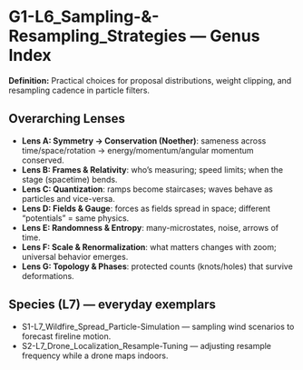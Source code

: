 # G1-L6_Sampling-&-Resampling_Strategies — Genus Index
**Definition:** Practical choices for proposal distributions, weight clipping, and resampling cadence in particle filters.
## Overarching Lenses

- **Lens A: Symmetry -> Conservation (Noether)**: sameness across time/space/rotation → energy/momentum/angular momentum conserved.
- **Lens B: Frames & Relativity**: who’s measuring; speed limits; when the stage (spacetime) bends.
- **Lens C: Quantization**: ramps become staircases; waves behave as particles and vice-versa.
- **Lens D: Fields & Gauge**: forces as fields spread in space; different “potentials” = same physics.
- **Lens E: Randomness & Entropy**: many-microstates, noise, arrows of time.
- **Lens F: Scale & Renormalization**: what matters changes with zoom; universal behavior emerges.
- **Lens G: Topology & Phases**: protected counts (knots/holes) that survive deformations.

## Species (L7) — everyday exemplars
- S1-L7_Wildfire_Spread_Particle-Simulation — sampling wind scenarios to forecast fireline motion.
- S2-L7_Drone_Localization_Resample-Tuning — adjusting resample frequency while a drone maps indoors.
